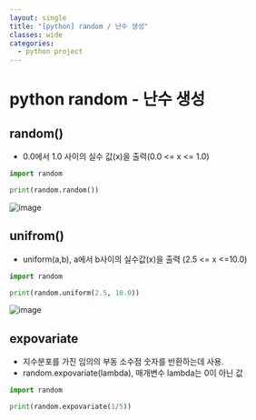 ```yaml
---
layout: single
title: "[python] random / 난수 생성"
classes: wide
categories:
  - python project
---
```


# python random - 난수 생성  
## random()  
 + 0.0에서 1.0 사이의 실수 값(x)을 출력(0.0 <= x <= 1.0)  
```python
import random

print(random.random())
```  

![image](https://github.com/kig2929kig/kig2929kig.github.io/assets/47412229/53f3f6d3-d6af-4b43-bf48-6e3557454f54)  

## unifrom()  
 + uniform(a,b), a에서 b사이의 실수값(x)을 출력 (2.5 <= x <=10.0)  
```python  
import random

print(random.uniform(2.5, 10.0))
```  
![image](https://github.com/kig2929kig/kig2929kig.github.io/assets/47412229/f13d9786-32f5-4708-9d21-2dfdf943d87e)  

## expovariate  
 + 지수분포를 가진 임의의 부동 소수점 숫자를 반환하는데 사용.  
 + random.expovariate(lambda), 매개변수 lambda는 0이 아닌 값  
```python
import random

print(random.expovariate(1/5))
```  
